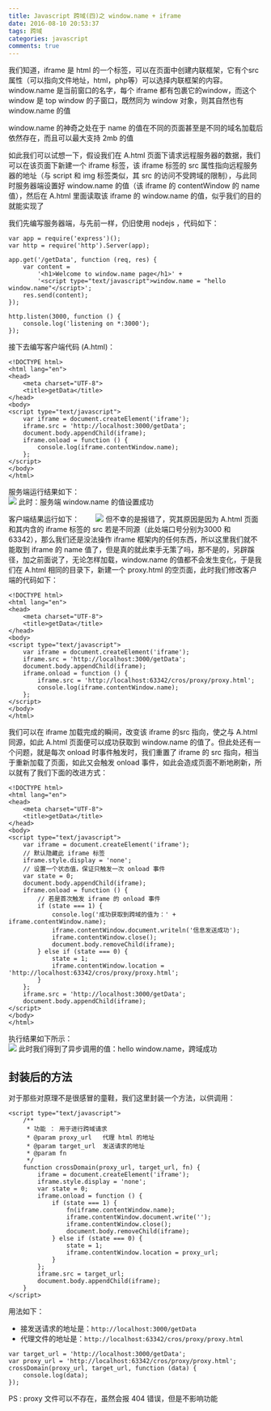 ```yaml
---
title: Javascript 跨域(四)之 window.name + iframe
date: 2016-08-10 20:53:37
tags: 跨域
categories: javascript
comments: true
---
```

我们知道，iframe 是 html 的一个标签，可以在页面中创建内联框架，它有个src 属性（可以指向文件地址，html，php等）可以选择内联框架的内容。window.name 是当前窗口的名字，每个 iframe 都有包裹它的window，而这个 window 是 top window 的子窗口，既然同为 window 对象，则其自然也有 window.name 的值<!--more-->  

window.name 的神奇之处在于 name 的值在不同的页面甚至是不同的域名加载后依然存在，而且可以最大支持  2mb 的值  

如此我们可以试想一下，假设我们在 A.html 页面下请求远程服务器的数据，我们可以在该页面下新建一个 iframe 标签，该 iframe 标签的 src 属性指向远程服务器的地址（与 script 和 img 标签类似，其 src 的访问不受跨域的限制），与此同时服务器端设置好 window.name 的值（该 iframe 的 contentWindow 的 name 值），然后在 A.html 里面读取该 iframe 的 window.name 的值，似乎我们的目的就能实现了  

我们先编写服务器端，与先前一样，仍旧使用 nodejs ，代码如下：

```
var app = require('express')();
var http = require('http').Server(app);

app.get('/getData', function (req, res) {
    var content =
        '<h1>Welcome to window.name page</h1>' +
        '<script type="text/javascript">window.name = "hello window.name"</script>';
    res.send(content);
});

http.listen(3000, function () {
    console.log('listening on *:3000');
});
```

接下去编写客户端代码 (A.html)：  

```
<!DOCTYPE html>
<html lang="en">
<head>
    <meta charset="UTF-8">
    <title>getData</title>
</head>
<body>
<script type="text/javascript">
    var iframe = document.createElement('iframe');
    iframe.src = 'http://localhost:3000/getData';
    document.body.appendChild(iframe);
    iframe.onload = function () {
        console.log(iframe.contentWindow.name);
    };
</script>
</body>
</html>
```

服务端运行结果如下：  
![](//img.shenyujie.cc/2016-8-10-window_name-server-show.PNG)
此时：服务端 window.name 的值设置成功  

客户端结果运行如下：　　
![](//img.shenyujie.cc/2016-8-10-window_name-client-2-show.PNG)
但不幸的是报错了，究其原因是因为 A.html 页面和其内含的 iframe 标签的 src 若是不同源（此处端口号分别为3000 和 63342），那么我们还是没法操作 iframe 框架内的任何东西，所以这里我们就不能取到 iframe 的 name 值了，但是真的就此束手无策了吗，那不是的，另辟蹊径，加之前面说了，无论怎样加载，window.name 的值都不会发生变化，于是我们在 A.html 相同的目录下，新建一个 proxy.html 的空页面，此时我们修改客户端的代码如下： 

```
<!DOCTYPE html>
<html lang="en">
<head>
    <meta charset="UTF-8">
    <title>getData</title>
</head>
<body>
<script type="text/javascript">
    var iframe = document.createElement('iframe');
    iframe.src = 'http://localhost:3000/getData';
    document.body.appendChild(iframe);
    iframe.onload = function () {
        iframe.src = 'http://localhost:63342/cros/proxy/proxy.html';
        console.log(iframe.contentWindow.name);
    };
</script>
</body>
</html>
```

我们可以在 iframe 加载完成的瞬间，改变该 iframe 的src 指向，使之与 A.html 同源，如此 A.html 页面便可以成功获取到 window.name 的值了。但此处还有一个问题，就是每次 onload 时事件触发时，我们重置了 iframe 的 src 指向，相当于重新加载了页面，如此又会触发 onload 事件，如此会造成页面不断地刷新，所以就有了我们下面的改进方式：  

```
<!DOCTYPE html>
<html lang="en">
<head>
    <meta charset="UTF-8">
    <title>getData</title>
</head>
<body>
<script type="text/javascript">
    var iframe = document.createElement('iframe');
    // 默认隐藏此 iframe 标签
    iframe.style.display = 'none';
    // 设置一个状态值，保证只触发一次 onload 事件
    var state = 0;
    document.body.appendChild(iframe);
    iframe.onload = function () {
        // 若是首次触发 iframe 的 onload 事件
        if (state === 1) {
            console.log('成功获取到跨域的值为：' + iframe.contentWindow.name);
            iframe.contentWindow.document.writeln('信息发送成功');
            iframe.contentWindow.close();
            document.body.removeChild(iframe);
        } else if (state === 0) {
            state = 1;
            iframe.contentWindow.location = 'http://localhost:63342/cros/proxy/proxy.html';
        }
    };
    iframe.src = 'http://localhost:3000/getData';
    document.body.appendChild(iframe);
</script>
</body>
</html>
```

执行结果如下所示：  
![](//img.shenyujie.cc/2016-8-10-window_name-client-success.PNG)
此时我们得到了异步调用的值：hello window.name，跨域成功  

## 封装后的方法  
对于那些对原理不是很感冒的童鞋，我们这里封装一个方法，以供调用：  

```
<script type="text/javascript">
    /**
     * 功能 ： 用于进行跨域请求
     * @param proxy_url   代理 html 的地址
     * @param target_url  发送请求的地址
     * @param fn
     */
    function crossDomain(proxy_url, target_url, fn) {
        iframe = document.createElement('iframe');
        iframe.style.display = 'none';
        var state = 0;
        iframe.onload = function () {
            if (state === 1) {
                fn(iframe.contentWindow.name);
                iframe.contentWindow.document.write('');
                iframe.contentWindow.close();
                document.body.removeChild(iframe);
            } else if (state === 0) {
                state = 1;
                iframe.contentWindow.location = proxy_url;
            }
        };
        iframe.src = target_url;
        document.body.appendChild(iframe);
    }
</script>
```

用法如下：  

* 接发送请求的地址是：`http://localhost:3000/getData`  
* 代理文件的地址是：`http://localhost:63342/cros/proxy/proxy.html`  

```
var target_url = 'http://localhost:3000/getData';
var proxy_url = 'http://localhost:63342/cros/proxy/proxy.html';
crossDomain(proxy_url, target_url, function (data) {
    console.log(data);
});
```

PS : proxy 文件可以不存在，虽然会报 404 错误，但是不影响功能  


